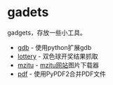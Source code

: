 # gadets

gadgets，存放一些小工具。

- [gdb](gdb/gdb.md) - 使用python扩展gdb
- [lottery](lottery/lottery.md) - 双色球开奖结果抓取
- [mzitu](mzitu/mzitu.md) - [mzitu网站](http://www.mzitu.com/)图片下载器
- [pdf](pdf/pdf.md) - 使用PyPDF2合并PDF文件
